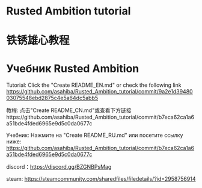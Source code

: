 # Rusted Ambition tutorial
# 铁锈雄心教程
# Учебник Rusted Ambition
Tutorial: Click the "Create README_EN.md" or check the following link https://github.com/asahiba/Rusted_Ambition_tutorial/commit/9a2e1d3948003075548ebd2875c4e5a64dc5abb5

教程: 点击"Create README_CN.md"或查看下方链接https://github.com/asahiba/Rusted_Ambition_tutorial/commit/b7eca62ca1a6a51bde4fded6965e9d5c0da0677c

Учебник: Нажмите на "Create README_RU.md" или посетите ссылку ниже: https://github.com/asahiba/Rusted_Ambition_tutorial/commit/b7eca62ca1a6a51bde4fded6965e9d5c0da0677c

discord：https://discord.gg/BZGNBPsMag

steam: https://steamcommunity.com/sharedfiles/filedetails/?id=2958756914
